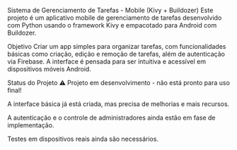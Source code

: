 Sistema de Gerenciamento de Tarefas - Mobile (Kivy + Buildozer)
Este projeto é um aplicativo mobile de gerenciamento de tarefas desenvolvido com Python usando o framework Kivy e empacotado para Android com Buildozer.

Objetivo
Criar um app simples para organizar tarefas, com funcionalidades básicas como criação, edição e remoção de tarefas, além de autenticação via Firebase. A interface é pensada para ser intuitiva e acessível em dispositivos móveis Android.

Status do Projeto
⚠️ Projeto em desenvolvimento - não está pronto para uso final!

A interface básica já está criada, mas precisa de melhorias e mais recursos.

A autenticação e o controle de administradores ainda estão em fase de implementação.

Testes em dispositivos reais ainda são necessários.